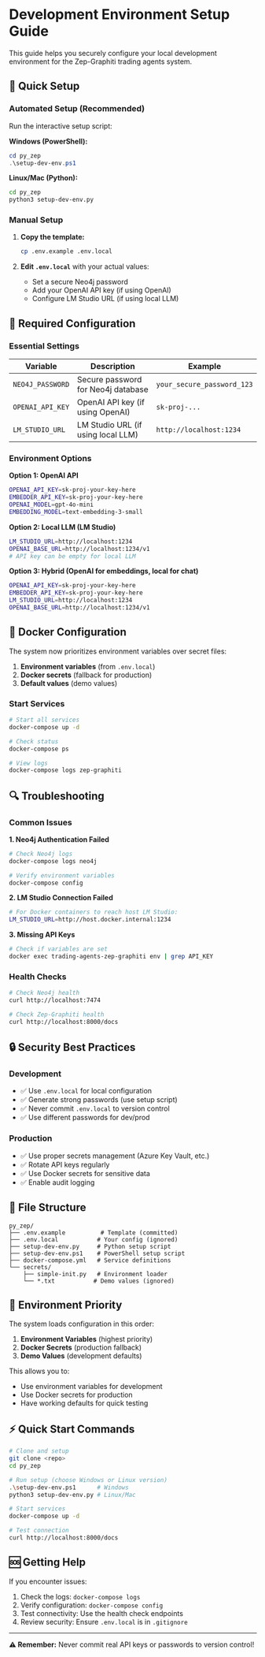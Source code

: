 # Development Environment Setup Guide

This guide helps you securely configure your local development environment for the Zep-Graphiti trading agents system.

## 🔧 Quick Setup

### Automated Setup (Recommended)

Run the interactive setup script:

**Windows (PowerShell):**
```powershell
cd py_zep
.\setup-dev-env.ps1
```

**Linux/Mac (Python):**
```bash
cd py_zep
python3 setup-dev-env.py
```

### Manual Setup

1. **Copy the template:**
   ```bash
   cp .env.example .env.local
   ```

2. **Edit `.env.local`** with your actual values:
   - Set a secure Neo4j password
   - Add your OpenAI API key (if using OpenAI)
   - Configure LM Studio URL (if using local LLM)

## 🔑 Required Configuration

### Essential Settings

| Variable | Description | Example |
|----------|-------------|---------|
| `NEO4J_PASSWORD` | Secure password for Neo4j database | `your_secure_password_123` |
| `OPENAI_API_KEY` | OpenAI API key (if using OpenAI) | `sk-proj-...` |
| `LM_STUDIO_URL` | LM Studio URL (if using local LLM) | `http://localhost:1234` |

### Environment Options

**Option 1: OpenAI API**
```bash
OPENAI_API_KEY=sk-proj-your-key-here
EMBEDDER_API_KEY=sk-proj-your-key-here
OPENAI_MODEL=gpt-4o-mini
EMBEDDING_MODEL=text-embedding-3-small
```

**Option 2: Local LLM (LM Studio)**
```bash
LM_STUDIO_URL=http://localhost:1234
OPENAI_BASE_URL=http://localhost:1234/v1
# API key can be empty for local LLM
```

**Option 3: Hybrid (OpenAI for embeddings, local for chat)**
```bash
OPENAI_API_KEY=sk-proj-your-key-here
EMBEDDER_API_KEY=sk-proj-your-key-here
LM_STUDIO_URL=http://localhost:1234
OPENAI_BASE_URL=http://localhost:1234/v1
```

## 🐳 Docker Configuration

The system now prioritizes environment variables over secret files:

1. **Environment variables** (from `.env.local`)
2. **Docker secrets** (fallback for production)
3. **Default values** (demo values)

### Start Services

```bash
# Start all services
docker-compose up -d

# Check status
docker-compose ps

# View logs
docker-compose logs zep-graphiti
```

## 🔍 Troubleshooting

### Common Issues

**1. Neo4j Authentication Failed**
```bash
# Check Neo4j logs
docker-compose logs neo4j

# Verify environment variables
docker-compose config
```

**2. LM Studio Connection Failed**
```bash
# For Docker containers to reach host LM Studio:
LM_STUDIO_URL=http://host.docker.internal:1234
```

**3. Missing API Keys**
```bash
# Check if variables are set
docker exec trading-agents-zep-graphiti env | grep API_KEY
```

### Health Checks

```bash
# Check Neo4j health
curl http://localhost:7474

# Check Zep-Graphiti health  
curl http://localhost:8000/docs
```

## 🔒 Security Best Practices

### Development
- ✅ Use `.env.local` for local configuration
- ✅ Generate strong passwords (use setup script)
- ✅ Never commit `.env.local` to version control
- ✅ Use different passwords for dev/prod

### Production
- ✅ Use proper secrets management (Azure Key Vault, etc.)
- ✅ Rotate API keys regularly
- ✅ Use Docker secrets for sensitive data
- ✅ Enable audit logging

## 📁 File Structure

```
py_zep/
├── .env.example          # Template (committed)
├── .env.local           # Your config (ignored)
├── setup-dev-env.py     # Python setup script
├── setup-dev-env.ps1    # PowerShell setup script
├── docker-compose.yml   # Service definitions
└── secrets/
    ├── simple-init.py   # Environment loader
    └── *.txt           # Demo values (ignored)
```

## 🎯 Environment Priority

The system loads configuration in this order:

1. **Environment Variables** (highest priority)
2. **Docker Secrets** (production fallback)
3. **Demo Values** (development defaults)

This allows you to:
- Use environment variables for development
- Use Docker secrets for production
- Have working defaults for quick testing

## ⚡ Quick Start Commands

```bash
# Clone and setup
git clone <repo>
cd py_zep

# Run setup (choose Windows or Linux version)
.\setup-dev-env.ps1      # Windows
python3 setup-dev-env.py # Linux/Mac

# Start services
docker-compose up -d

# Test connection
curl http://localhost:8000/docs
```

## 🆘 Getting Help

If you encounter issues:

1. Check the logs: `docker-compose logs`
2. Verify configuration: `docker-compose config`
3. Test connectivity: Use the health check endpoints
4. Review security: Ensure `.env.local` is in `.gitignore`

---

**⚠️ Remember:** Never commit real API keys or passwords to version control!